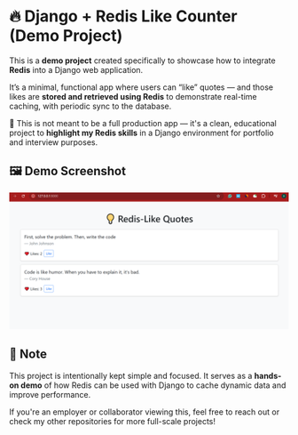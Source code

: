 # 🔥 Django + Redis Like Counter (Demo Project)

This is a **demo project** created specifically to showcase how to integrate **Redis** into a Django web application.

It’s a minimal, functional app where users can “like” quotes — and those likes are **stored and retrieved using Redis** to demonstrate real-time caching, with periodic sync to the database.

📌 This is not meant to be a full production app — it's a clean, educational project to **highlight my Redis skills** in a Django environment for portfolio and interview purposes.

## 🖼 Demo Screenshot

![Screenshot of the app](screenshot.png)

## 🧪 Note

This project is intentionally kept simple and focused. It serves as a **hands-on demo** of how Redis can be used with Django to cache dynamic data and improve performance.

If you're an employer or collaborator viewing this, feel free to reach out or check my other repositories for more full-scale projects!
